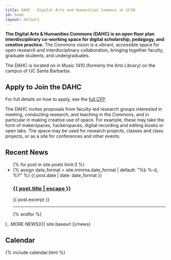 ```yaml
---
title: DAHC - Digital Arts and Humanities Commons at UCSB
id: home
layout: default
---
```


**The Digital Arts & Humanities Commons (DAHC) is an open floor plan interdisciplinary co-working space for digital scholarship, pedagogy, and creative practice.** The Commons vision is a vibrant, accessible space for open research and interdisciplinary collaboration, bringing together faculty, graduate students, and undergraduates.

The DAHC is located on in Music 1410 (formerly the Arts Library) on the campus of UC Santa Barbarba.

## Apply to Join the DAHC

For full details on how to apply, see the [full CFP](https://goo.gl/bbNnQQ).

The DAHC invites proposals from faculty-led research groups interested in meeting, conducting research, and teaching in the Commons, and in particular in making creative use of space. For example, these may take the form of makerspaces, hackerspaces, digital recording and editing kiosks or open labs. The space may be used for research projects, classes and class projects, or as a site for conferences and other events.

## Recent News

<ul class="post-list">
  {% for post in site.posts limit:3 %}
    <li>
      {% assign date_format = site.minima.date_format | default: "%b %-d, %Y" %}
      <span class="post-meta">{{ post.date | date: date_format }}</span>
      <h3>
        <a class="post-link" href="{{ post.url | relative_url }}">{{ post.title | escape }}</a>
      </h3>
      <p>{{ post.excerpt }}</p>
      <hr>
    </li>
  {% endfor %}
</ul>

[...MORE NEWS]({{ site.baseurl }}/news)

## Calendar

{% include calendar.html %}
